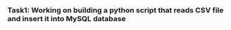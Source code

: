 ### Task1: Working on building a python script that reads CSV file and insert it into MySQL database
